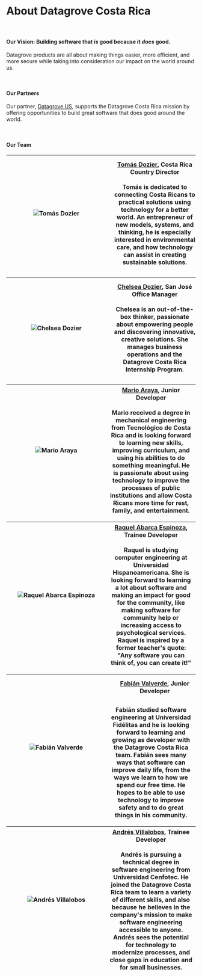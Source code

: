 <div class="table-wrapper" markdown="block">

<h1>About Datagrove Costa Rica</h1>

<br>

<h4>Our Vision: Building software that <em>is</em> good because it <em>does</em> good.</h4>

Datagrove products are all about making things easier, more efficient, and more secure while taking into consideration our impact on the world around us.

<br>

<h4>Our Partners</h4>

Our partner, [Datagrove US](https://datagrove.com/), supports the Datagrove Costa Rica mission by offering opportunities to build great software that does good around the world.

<br>

<h4>Our Team</h4>

<div class="about-table">

|<div class="table-col-one" style="width: 250px;"><img src="/td.jpeg" alt="Tomás Dozier"  class="team-photo"/></div>| <div class="table-col-two" style="width: 100%; padding: 10px;">[Tomás Dozier](mailto:tomas.dozier@datagrove.com), Costa Rica Country Director<br><br>Tomás is dedicated to connecting Costa Ricans to practical solutions using technology for a better world. An entrepreneur of new models, systems, and thinking, he is especially interested in environmental care, and how technology can assist in creating sustainable solutions.</div>   |
:-------------------------------: | :-------------------:

|<div class="table-col-one" style="width: 250px;"><img src="/cd.jpeg" alt="Chelsea Dozier"  class="team-photo"/></div>|<div class="table-col-two" style="width: 100%; padding: 10px;">[Chelsea Dozier](mailto:chelsea.dozier@datagrove.com), San José Office Manager<br><br>Chelsea is an out-of-the-box thinker, passionate about empowering people and discovering innovative, creative solutions. She manages business operations and the Datagrove Costa Rica Internship Program.</div>    |
:-------------------------------: | :-------------------:

|<div class="table-col-one" style="width: 250px;"><img src="/Mario.jpg" alt="Mario Araya"  class="team-photo"/></div>|<div class="table-col-two" style="width: 100%, padding: 10px;">[Mario Araya](mailto:mario.araya@datagrove.com), Junior Developer<br><br>Mario received a degree in mechanical engineering from Tecnológico de Costa Rica and is looking forward to learning new skills, improving curriculum, and using his abilities to do something meaningful. He is passionate about using technology to improve the processes of public institutions and allow Costa Ricans more time for rest, family, and entertainment.</div>    |
:-------------------------------: | :-------------------:

|<div class="table-col-one" style="width: 250px;"><img src="/Raquel.webp" alt="Raquel Abarca Espinoza"  class="team-photo"/></div>|<div class="table-col-two" style="width: 100%, padding: 10px;">[Raquel Abarca Espinoza](mailto:raquel.abarca@datagrove.com), Trainee Developer<br><br>Raquel is studying computer engineering at Universidad Hispanoamericana. She is looking forward to learning a lot about software and making an impact for good for the community, like making software for community help or increasing access to psychological services. Raquel is inspired by a former teacher's quote: "Any software you can think of, you can create it!" </div>    |
:-------------------------------: | :-------------------:

|<div class="table-col-one" style="width: 250px"><img src="/Fabian.jpg" alt="Fabián Valverde"  class="team-photo"/></div>|<div class="table-col-two" style="width: 100%; padding: 10px;">[Fabián Valverde](mailto:fabian.valverde@datagrove.com), Junior Developer<br><br></div>Fabián studied software engineering at Universidad Fidélitas and he is looking forward to learning and growing as developer with the Datagrove Costa Rica team. Fabián sees many ways that software can improve daily life, from the ways we learn to how we spend our free time. He hopes to be able to use technology to improve safety and to do great things in his community. |
:-------------------------------: | :-------------------:

|<div class="table-col-one" style="width: 250px"><img src="/Andres.jpg" alt="Andrés Villalobos"  class="team-photo"/></div>|<div class="table-col-two" style="width: 100%, padding: 10px;">[Andrés Villalobos](mailto:andres.villalobos@datagrove.com), Trainee Developer<br><br>Andrés is pursuing a technical degree in software engineering from Universidad Cenfotec. He joined the Datagrove Costa Rica team to learn a variety of different skills, and also because he believes in the company's mission to make software engineering accessible to anyone. Andrés sees the potential for technology to modernize processes, and close gaps in education and for small businesses.</div>    |
:-------------------------------: | :-------------------:


</div>

</div>